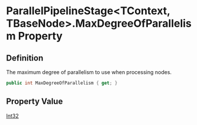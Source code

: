 # ParallelPipelineStage&lt;TContext, TBaseNode&gt;.MaxDegreeOfParallelism Property
## Definition

The maximum degree of parallelism to use when processing nodes.

```c#
public int MaxDegreeOfParallelism { get; }
```

## Property Value

[Int32](https://learn.microsoft.com/en-gb/dotnet/api/System.Int32)
